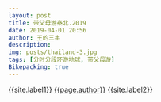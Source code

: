 ```yaml
---
layout: post
title: 带父母游泰北.2019
date: 2019-04-01 20:56
author: 王的三丰
description:
img: posts/thailand-3.jpg
tags: [分时分段环游地球, 带父母游]
Bikepacking: true
---
```

{{site.label1}} <a href="/about">{{page.author}}</a> {{site.label2}}
